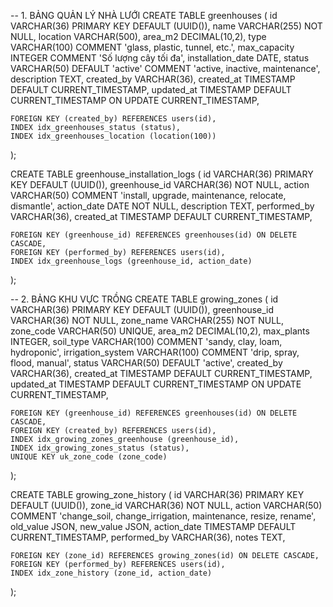 -- 1. BẢNG QUẢN LÝ NHÀ LƯỚI
CREATE TABLE greenhouses (
    id VARCHAR(36) PRIMARY KEY DEFAULT (UUID()),
    name VARCHAR(255) NOT NULL,
    location VARCHAR(500),
    area_m2 DECIMAL(10,2),
    type VARCHAR(100) COMMENT 'glass, plastic, tunnel, etc.',
    max_capacity INTEGER COMMENT 'Số lượng cây tối đa',
    installation_date DATE,
    status VARCHAR(50) DEFAULT 'active' COMMENT 'active, inactive, maintenance',
    description TEXT,
    created_by VARCHAR(36),
    created_at TIMESTAMP DEFAULT CURRENT_TIMESTAMP,
    updated_at TIMESTAMP DEFAULT CURRENT_TIMESTAMP ON UPDATE CURRENT_TIMESTAMP,
    
    FOREIGN KEY (created_by) REFERENCES users(id),
    INDEX idx_greenhouses_status (status),
    INDEX idx_greenhouses_location (location(100))
);

CREATE TABLE greenhouse_installation_logs (
    id VARCHAR(36) PRIMARY KEY DEFAULT (UUID()),
    greenhouse_id VARCHAR(36) NOT NULL,
    action VARCHAR(50) COMMENT 'install, upgrade, maintenance, relocate, dismantle',
    action_date DATE NOT NULL,
    description TEXT,
    performed_by VARCHAR(36),
    created_at TIMESTAMP DEFAULT CURRENT_TIMESTAMP,
    
    FOREIGN KEY (greenhouse_id) REFERENCES greenhouses(id) ON DELETE CASCADE,
    FOREIGN KEY (performed_by) REFERENCES users(id),
    INDEX idx_greenhouse_logs (greenhouse_id, action_date)
);

-- 2. BẢNG KHU VỰC TRỒNG
CREATE TABLE growing_zones (
    id VARCHAR(36) PRIMARY KEY DEFAULT (UUID()),
    greenhouse_id VARCHAR(36) NOT NULL,
    zone_name VARCHAR(255) NOT NULL,
    zone_code VARCHAR(50) UNIQUE,
    area_m2 DECIMAL(10,2),
    max_plants INTEGER,
    soil_type VARCHAR(100) COMMENT 'sandy, clay, loam, hydroponic',
    irrigation_system VARCHAR(100) COMMENT 'drip, spray, flood, manual',
    status VARCHAR(50) DEFAULT 'active',
    created_by VARCHAR(36),
    created_at TIMESTAMP DEFAULT CURRENT_TIMESTAMP,
    updated_at TIMESTAMP DEFAULT CURRENT_TIMESTAMP ON UPDATE CURRENT_TIMESTAMP,
    
    FOREIGN KEY (greenhouse_id) REFERENCES greenhouses(id) ON DELETE CASCADE,
    FOREIGN KEY (created_by) REFERENCES users(id),
    INDEX idx_growing_zones_greenhouse (greenhouse_id),
    INDEX idx_growing_zones_status (status),
    UNIQUE KEY uk_zone_code (zone_code)
);

CREATE TABLE growing_zone_history (
    id VARCHAR(36) PRIMARY KEY DEFAULT (UUID()),
    zone_id VARCHAR(36) NOT NULL,
    action VARCHAR(50) COMMENT 'change_soil, change_irrigation, maintenance, resize, rename',
    old_value JSON,
    new_value JSON,
    action_date TIMESTAMP DEFAULT CURRENT_TIMESTAMP,
    performed_by VARCHAR(36),
    notes TEXT,
    
    FOREIGN KEY (zone_id) REFERENCES growing_zones(id) ON DELETE CASCADE,
    FOREIGN KEY (performed_by) REFERENCES users(id),
    INDEX idx_zone_history (zone_id, action_date)
);